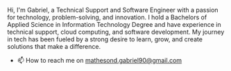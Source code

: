 Hi, I'm Gabriel, a Technical Support and Software Engineer with a passion for technology, problem-solving, and innovation.
I hold a Bachelors of Applied Science in Information Technology Degree and have experience in technical support, cloud computing, and software 
development. My journey in tech has been fueled by a strong desire to learn, grow, and create solutions that make a difference.
- 📫 How to reach me on mathesond.gabriel90@gmail.com

<!---
mathesond900/mathesond900 is a ✨ special ✨ repository because its `README.md` (this file) appears on your GitHub profile.
You can click the Preview link to take a look at your changes.
--->
